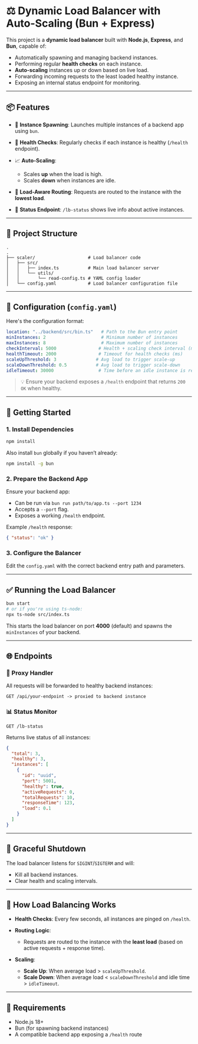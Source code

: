 # ⚖️ Dynamic Load Balancer with Auto-Scaling (Bun + Express)

This project is a **dynamic load balancer** built with **Node.js**, **Express**, and **Bun**, capable of:

* Automatically spawning and managing backend instances.
* Performing regular **health checks** on each instance.
* **Auto-scaling** instances up or down based on live load.
* Forwarding incoming requests to the least loaded healthy instance.
* Exposing an internal status endpoint for monitoring.

---

## 📦 Features

* 🏁 **Instance Spawning**: Launches multiple instances of a backend app using `bun`.
* 💓 **Health Checks**: Regularly checks if each instance is healthy (`/health` endpoint).
* 📈 **Auto-Scaling**:

  * Scales **up** when the load is high.
  * Scales **down** when instances are idle.
* 🚥 **Load-Aware Routing**: Requests are routed to the instance with the **lowest load**.
* 🚦 **Status Endpoint**: `/lb-status` shows live info about active instances.

---

## 📁 Project Structure

```
.
.
├── scaler/                    # Load balancer code
│   ├── src/
│   │   ├── index.ts           # Main load balancer server
│   │   └── utils/
│   │       └── read-config.ts # YAML config loader
│   └── config.yaml            # Load balancer configuration file

```

---

## 🔧 Configuration (`config.yaml`)

Here's the configuration format:

```yaml
location: "../backend/src/bin.ts"   # Path to the Bun entry point
minInstances: 2                     # Minimum number of instances
maxInstances: 8                     # Maximum number of instances
checkInterval: 5000                # Health + scaling check interval (ms)
healthTimeout: 2000                # Timeout for health checks (ms)
scaleUpThreshold: 3               # Avg load to trigger scale-up
scaleDownThreshold: 0.5           # Avg load to trigger scale-down
idleTimeout: 30000                 # Time before an idle instance is removed (ms)
```

> 💡 Ensure your backend exposes a `/health` endpoint that returns `200 OK` when healthy.

---

## 🚀 Getting Started

### 1. Install Dependencies

```bash
npm install
```

Also install `bun` globally if you haven’t already:

```bash
npm install -g bun
```

### 2. Prepare the Backend App

Ensure your backend app:

* Can be run via `bun run path/to/app.ts --port 1234`
* Accepts a `--port` flag.
* Exposes a working `/health` endpoint.

Example `/health` response:

```json
{ "status": "ok" }
```

### 3. Configure the Balancer

Edit the `config.yaml` with the correct backend entry path and parameters.

---

## ✅ Running the Load Balancer

```bash
bun start
# or if you're using ts-node:
npx ts-node src/index.ts
```

This starts the load balancer on port **4000** (default) and spawns the `minInstances` of your backend.

---

## 🌐 Endpoints

### 🔁 Proxy Handler

All requests will be forwarded to healthy backend instances:

```http
GET /api/your-endpoint -> proxied to backend instance
```

### 📊 Status Monitor

```http
GET /lb-status
```

Returns live status of all instances:

```json
{
  "total": 3,
  "healthy": 3,
  "instances": [
    {
      "id": "uuid",
      "port": 5001,
      "healthy": true,
      "activeRequests": 0,
      "totalRequests": 10,
      "responseTime": 123,
      "load": 0.1
    }
  ]
}
```

---

## 🛑 Graceful Shutdown

The load balancer listens for `SIGINT`/`SIGTERM` and will:

* Kill all backend instances.
* Clear health and scaling intervals.

---

## 🧠 How Load Balancing Works

* **Health Checks**: Every few seconds, all instances are pinged on `/health`.
* **Routing Logic**:

  * Requests are routed to the instance with the **least load** (based on active requests + response time).
* **Scaling**:

  * **Scale Up**: When average load > `scaleUpThreshold`.
  * **Scale Down**: When average load < `scaleDownThreshold` and idle time > `idleTimeout`.

---

## 📌 Requirements

* Node.js 18+
* Bun (for spawning backend instances)
* A compatible backend app exposing a `/health` route
